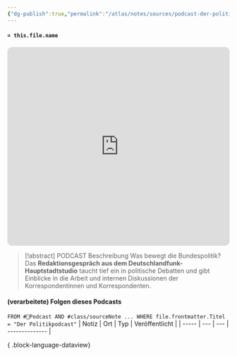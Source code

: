 ```yaml
---
{"dg-publish":true,"permalink":"/atlas/notes/sources/podcast-der-politikpodcast/","tags":["🛜Podcast"],"noteIcon":""}
---
```



#### `= this.file.name` 
<iframe allow="autoplay *; encrypted-media *; fullscreen *; clipboard-write" frameborder="0" height="450" style="width:100%;max-width:660px;overflow:hidden;border-radius:10px;" sandbox="allow-forms allow-popups allow-same-origin allow-scripts allow-storage-access-by-user-activation allow-top-navigation-by-user-activation" src="https://embed.podcasts.apple.com/de/podcast/der-politikpodcast/id1273088485"></iframe>

> [!abstract] PODCAST Beschreibung
> Was bewegt die Bundespolitik? Das **Redaktionsgespräch aus dem Deutschlandfunk-Hauptstadtstudio** taucht tief ein in politische Debatten und gibt Einblicke in die Arbeit und internen Diskussionen der Korrespondentinnen und Korrespondenten.


#### (verarbeitete) Folgen dieses Podcasts
`FROM #🛜Podcast AND #class/sourceNote ... WHERE file.frontmatter.Titel = "Der Politikpodcast"`
| Notiz | Ort | Typ | Veröffentlicht |
| ----- | --- | --- | -------------- |

{ .block-language-dataview}

